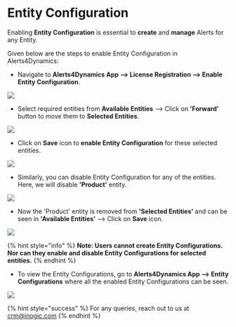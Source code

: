 # Entity Configuration

Enabling **Entity Configuration** is essential to **create** and **manage** Alerts for any Entity.

Given below are the steps to enable Entity Configuration in Alerts4Dynamics:

* Navigate to **Alerts4Dynamics App --> License Registration --> Enable Entity Configuration**.

![](../../.gitbook/assets/EntConf\_1.png)

* Select required entities from **Available Entities** --> Click on **'Forward'** button to move them to **Selected Entities**.

![](../../.gitbook/assets/EntConf\_2.png)

* Click on **Save** icon to **enable Entity Configuration** for these selected entities.

![](../../.gitbook/assets/EntConf\_3.png)

* Similarly, you can disable Entity Configuration for any of the entities. Here, we will disable **'Product'** entity.

![](<../../.gitbook/assets/EntConf\_4 (1).png>)

* Now the 'Product' entity is removed from **'Selected Entities'** and can be seen in **'Available Entities'** --> Click on **Save** icon.

![](../../.gitbook/assets/EntConf\_5.png)

{% hint style="info" %}
**Note: Users cannot create Entity Configurations. Nor can they enable and disable Entity Configurations for selected entities.**
{% endhint %}

* To view the Entity Configurations, go to **Alerts4Dynamics App --> Entity Configurations** where all the enabled Entity Configurations can be seen.

![](../../.gitbook/assets/EntConf\_6.png)

{% hint style="success" %}
For any queries, reach out to us at [crm@inogic.com](mailto:crm@inogic.com)
{% endhint %}

